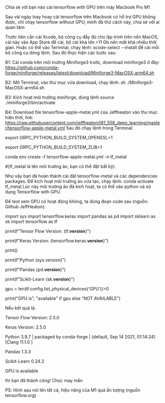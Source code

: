 Chia sẻ với bạn nào cài tensorflow with GPU trên máy Macbook Pro M1

Sau vài ngày loay hoay cài tensorflow trên Macbook có hỗ trợ GPU không được, chỉ chạy tensorflow without GPU, mình đã thử cách này, chia sẻ với ai quan tâm:

Trước tiên cần cài Xcode, bộ công cụ đầy đủ cho lập trình trên nền MacOS, cái này vào App Store để cài, bộ cài khá lớn >11 Gb nên mất khá nhiều thời gian. Hoặc có thể vào Terminal, chạy lệnh: xcode-select --install để cài mỗi bộ công cụ dòng lệnh. Sau đó thực hiện các bước sau:

B1: Cài conda trên môi trường Miniforge3 trước, download miniforge3 ở đây: https://github.com/conda-forge/miniforge/releases/latest/download/Miniforge3-MacOSX-arm64.sh

B2: Mở Terminal, vào thư mục vừa download, chạy lệnh: sh ./Miniforge3-MacOSX-arm64.sh

B3: Kích hoạt môi trường miniforge, dùng lệnh source ./miniforge3/bin/activate

B4: Download file tensorflow-apple-metal.yml của Jeffheaton vào thư mục hiện thời, link: https://raw.githubusercontent.com/jeffheaton/t81_558_deep_learning/master/tensorflow-apple-metal.yml Sau đó chạy lệnh trong Terminal:

export GRPC_PYTHON_BUILD_SYSTEM_OPENSSL=1

export GRPC_PYTHON_BUILD_SYSTEM_ZLIB=1

conda env create -f tensorflow-apple-metal.yml -n tf_metal

#(tf_metal là tên môi trường ảo, bạn có thể đặt bất kỳ).

Như vậy bạn đã hoàn thành cài đặt tensorflow-metal và các dependencies packages. Để kích hoạt môi trường ảo vừa tạo, chạy lệnh: conda activate tf_metal Lúc này môi trường ảo đã kích hoạt, ta có thể vào python và sử dụng Tensorflow with GPU.

Để test xem GPU có hoạt động không, ta dùng đoạn code sau (nguồn: Github JeffHeaton):

import sys import tensorflow.keras import pandas as pd import sklearn as sk import tensorflow as tf

print(f"Tensor Flow Version: {tf.__version__}")

print(f"Keras Version: {tensorflow.keras.__version__}")

print()

print(f"Python {sys.version}")

print(f"Pandas {pd.__version__}")

print(f"Scikit-Learn {sk.__version__}")

gpu = len(tf.config.list_physical_devices('GPU'))>0

print("GPU is", "available" if gpu else "NOT AVAILABLE")

Nếu kết quả là:

Tensor Flow Version: 2.5.0

Keras Version: 2.5.0

Python 3.9.7 | packaged by conda-forge | (default, Sep 14 2021, 01:14:24) [Clang 11.1.0 ]

Pandas 1.3.3

Scikit-Learn 0.24.2

GPU is available

thì bạn đã thành công! Chúc may mắn

PS: Hình sau nói lên tất cả, hiệu năng của M1 quá ấn tượng (nguồn tensorflow.org)
